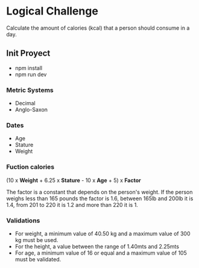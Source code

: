 # Logical Challenge

Calculate the amount of calories (kcal) that a person should consume in a day.

## Init Proyect

- npm install
- npm run dev

### Metric Systems

- Decimal
- Anglo-Saxon

### Dates

- Age
- Stature
- Weight

### Fuction calories

(10 x **Weight** + 6.25 x **Stature** - 10 x **Age** + 5) x **Factor**

The factor is a constant that depends on the person's weight.
If the person weighs less than 165 pounds the factor is 1.6, between 165lb and 200lb it is 1.4, from 201 to 220 it is 1.2 and more than 220 it is 1.

### Validations

- For weight, a minimum value of 40.50 kg and a maximum value of 300 kg must be used.
- For the height, a value between the range of 1.40mts and 2.25mts
- For age, a minimum value of 16 or equal and a maximum value of 105 must be validated.
